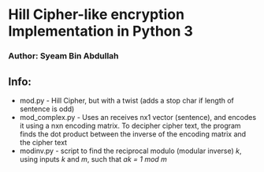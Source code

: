# Hill Cipher-like encryption Implementation in Python 3
### Author: Syeam Bin Abdullah
## Info:
 - mod.py - Hill Cipher, but with a twist (adds a stop char if length of
	 sentence is odd)
 - mod_complex.py - Uses an receives nx1 vector (sentence), and encodes it
	 using a nxn encoding matrix. To decipher cipher text, the program finds the
	 dot product between the inverse of the encoding matrix and the cipher text
 - modinv.py - script to find the reciprocal modulo (modular inverse) _k_, using
	 inputs _k_ and _m_, such that _ak = 1 mod m_
